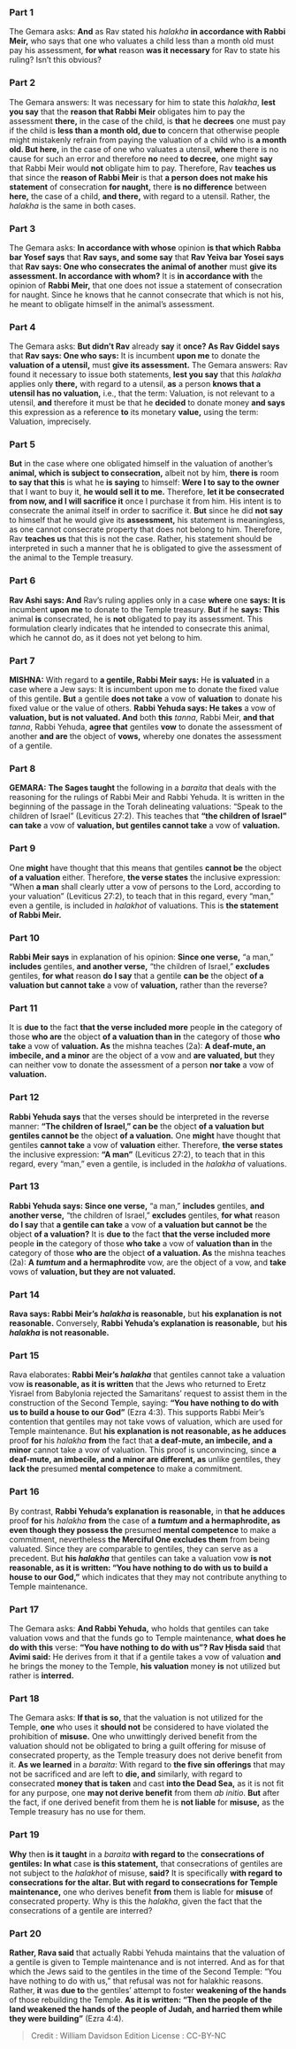 
### Part 1
The Gemara asks: <b>And</b> as Rav stated his <i>halakha</i> <b>in accordance with Rabbi Meir,</b> who says that one who valuates a child less than a month old must pay his assessment, <b>for what</b> reason <b>was it necessary</b> for Rav to state his ruling? Isn’t this obvious?

### Part 2
The Gemara answers: It was necessary for him to state this <i>halakha</i>, <b>lest you say</b> that the <b>reason that Rabbi Meir</b> obligates him to pay the assessment <b>there,</b> in the case of the child, is <b>that</b> he <b>decrees</b> one must pay if the child is <b>less than a month old, due to</b> concern that otherwise people might mistakenly refrain from paying the valuation of a child who is <b>a month old. But here,</b> in the case of one who valuates a utensil, <b>where</b> there is no cause for such an error and therefore <b>no</b> need <b>to decree,</b> one might <b>say</b> that Rabbi Meir would <b>not</b> obligate him to pay. Therefore, Rav <b>teaches us</b> that since the <b>reason of Rabbi Meir</b> is that <b>a person does not make his statement</b> of consecration <b>for naught,</b> there <b>is no difference</b> between <b>here,</b> the case of a child, <b>and there,</b> with regard to a utensil. Rather, the <i>halakha</i> is the same in both cases.

### Part 3
The Gemara asks: <b>In accordance with whose</b> opinion <b>is that which Rabba bar Yosef says</b> that <b>Rav says, and some say</b> that <b>Rav Yeiva bar Yosei says</b> that <b>Rav says: One who consecrates the animal of another</b> must <b>give its assessment. In accordance with whom?</b> It is <b>in accordance with</b> the opinion of <b>Rabbi Meir,</b> that one does not issue a statement of consecration for naught. Since he knows that he cannot consecrate that which is not his, he meant to obligate himself in the animal’s assessment.

### Part 4
The Gemara asks: <b>But didn’t Rav</b> already <b>say</b> it <b>once? As Rav Giddel says</b> that <b>Rav says: One who says:</b> It is incumbent <b>upon me</b> to donate the <b>valuation of a utensil,</b> must <b>give its assessment.</b> The Gemara answers: Rav found it necessary to issue both statements, <b>lest you say</b> that this <i>halakha</i> applies only <b>there,</b> with regard to a utensil, <b>as</b> a person <b>knows that a utensil has no valuation,</b> i.e., that the term: Valuation, is not relevant to a utensil, <b>and</b> therefore it must be that he <b>decided</b> to donate money <b>and says</b> this expression as a reference <b>to</b> its monetary <b>value,</b> using the term: Valuation, imprecisely.

### Part 5
<b>But</b> in the case where one obligated himself in the valuation of another’s <b>animal, which is subject to consecration,</b> albeit not by him, <b>there is</b> room <b>to say that this</b> is what he <b>is saying</b> to himself: <b>Were I to say to the owner</b> that I want to buy it, <b>he would sell it to me.</b> Therefore, <b>let it be consecrated from now, and I will sacrifice it</b> once I purchase it from him. His intent is to consecrate the animal itself in order to sacrifice it. <b>But</b> since he did <b>not say</b> to himself that he would give its <b>assessment,</b> his statement is meaningless, as one cannot consecrate property that does not belong to him. Therefore, Rav <b>teaches us</b> that this is not the case. Rather, his statement should be interpreted in such a manner that he is obligated to give the assessment of the animal to the Temple treasury.

### Part 6
<b>Rav Ashi says: And</b> Rav’s ruling applies only in a case <b>where</b> one <b>says: It is</b> incumbent <b>upon me</b> to donate to the Temple treasury. <b>But</b> if he <b>says: This</b> animal <b>is</b> consecrated, he is <b>not</b> obligated to pay its assessment. This formulation clearly indicates that he intended to consecrate this animal, which he cannot do, as it does not yet belong to him.

### Part 7
<strong>MISHNA:</strong> With regard to <b>a gentile, Rabbi Meir says:</b> He <b>is valuated</b> in a case where a Jew says: It is incumbent upon me to donate the fixed value of this gentile. <b>But</b> a gentile <b>does not take</b> a vow of <b>valuation</b> to donate his fixed value or the value of others. <b>Rabbi Yehuda says: He takes</b> a vow of <b>valuation, but is not valuated. And</b> both <b>this</b> <i>tanna</i>, Rabbi Meir, <b>and that</b> <i>tanna</i>, Rabbi Yehuda, <b>agree that</b> gentiles <b>vow</b> to donate the assessment of another <b>and are</b> the object of <b>vows,</b> whereby one donates the assessment of a gentile.

### Part 8
<strong>GEMARA:</strong> <b>The Sages taught</b> the following in a <i>baraita</i> that deals with the reasoning for the rulings of Rabbi Meir and Rabbi Yehuda. It is written in the beginning of the passage in the Torah delineating valuations: “Speak to the children of Israel” (Leviticus 27:2). This teaches that <b>“the children of Israel” can take</b> a vow of <b>valuation, but gentiles cannot take</b> a vow of <b>valuation.</b>

### Part 9
One <b>might</b> have thought that this means that gentiles <b>cannot be</b> the object <b>of a valuation</b> either. Therefore, <b>the verse states</b> the inclusive expression: “When <b>a man</b> shall clearly utter a vow of persons to the Lord, according to your valuation” (Leviticus 27:2), to teach that in this regard, every “man,” even a gentile, is included in <i>halakhot</i> of valuations. This is <b>the statement of Rabbi Meir.</b>

### Part 10
<b>Rabbi Meir says</b> in explanation of his opinion: <b>Since one verse,</b> “a man,” <b>includes</b> gentiles, <b>and another verse,</b> “the children of Israel,” <b>excludes</b> gentiles, <b>for what</b> reason <b>do I say</b> that a gentile <b>can be</b> the object <b>of a valuation but cannot take</b> a vow of <b>valuation,</b> rather than the reverse?

### Part 11
It is <b>due to</b> the fact <b>that the verse included more</b> people <b>in</b> the category of those <b>who are</b> the object <b>of a valuation than in</b> the category of those <b>who take</b> a vow of <b>valuation. As</b> the mishna teaches (2a): <b>A deaf-mute, an imbecile, and a minor</b> are the object of a vow and <b>are valuated, but</b> they can neither vow to donate the assessment of a person <b>nor take</b> a vow of <b>valuation.</b>

### Part 12
<b>Rabbi Yehuda says</b> that the verses should be interpreted in the reverse manner: <b>“The children of Israel,” can be</b> the object <b>of a valuation but gentiles cannot be</b> the object <b>of a valuation.</b> One <b>might</b> have thought that gentiles <b>cannot take</b> a vow of <b>valuation</b> either. Therefore, <b>the verse states</b> the inclusive expression: <b>“A man”</b> (Leviticus 27:2), to teach that in this regard, every “man,” even a gentile, is included in the <i>halakha</i> of valuations.

### Part 13
<b>Rabbi Yehuda says: Since one verse,</b> “a man,” <b>includes</b> gentiles, <b>and another verse,</b> “the children of Israel,” <b>excludes</b> gentiles, <b>for what</b> reason <b>do I say</b> that <b>a gentile can take</b> a vow of <b>a valuation but cannot be</b> the object <b>of a valuation?</b> It is <b>due to</b> the fact <b>that the verse included more</b> people <b>in</b> the category of those <b>who take</b> a vow of <b>valuation than in</b> the category of those <b>who are</b> the object <b>of a valuation. As</b> the mishna teaches (2a): <b>A <i>tumtum</i> and a hermaphrodite</b> vow, are the object of a vow, and <b>take</b> vows of <b>valuation, but they are not valuated.</b>

### Part 14
<b>Rava says: Rabbi Meir’s <i>halakha</i> is reasonable,</b> but <b>his explanation is not reasonable.</b> Conversely, <b>Rabbi Yehuda’s explanation is reasonable,</b> but <b>his <i>halakha</i> is not reasonable.</b>

### Part 15
Rava elaborates: <b>Rabbi Meir’s <i>halakha</i></b> that gentiles cannot take a valuation vow <b>is reasonable, as it is written</b> that the Jews who returned to Eretz Yisrael from Babylonia rejected the Samaritans’ request to assist them in the construction of the Second Temple, saying: <b>“You have nothing to do with us to build a house to our God”</b> (Ezra 4:3). This supports Rabbi Meir’s contention that gentiles may not take vows of valuation, which are used for Temple maintenance. But <b>his explanation is not reasonable, as he adduces</b> proof <b>for</b> his <i>halakha</i> <b>from</b> the fact that <b>a deaf-mute, an imbecile, and a minor</b> cannot take a vow of valuation. This proof is unconvincing, since <b>a deaf-mute, an imbecile, and a minor are different, as</b> unlike gentiles, they <b>lack the</b> presumed <b>mental competence</b> to make a commitment.

### Part 16
By contrast, <b>Rabbi Yehuda’s explanation is reasonable,</b> in <b>that he adduces</b> proof <b>for</b> his <i>halakha</i> <b>from</b> the case of <b>a <i>tumtum</i> and a hermaphrodite, as even though they possess the</b> presumed <b>mental competence</b> to make a commitment, nevertheless <b>the Merciful One excludes them</b> from being valuated. Since they are comparable to gentiles, they can serve as a precedent. But <b>his <i>halakha</i></b> that gentiles can take a valuation vow <b>is not reasonable, as it is written: “You have nothing to do with us to build a house to our God,”</b> which indicates that they may not contribute anything to Temple maintenance.

### Part 17
The Gemara asks: <b>And Rabbi Yehuda,</b> who holds that gentiles can take valuation vows and that the funds go to Temple maintenance, <b>what does he do with this</b> verse: <b>“You have nothing to do with us”? Rav Ḥisda said</b> that <b>Avimi said:</b> He derives from it that if a gentile takes a vow of valuation <b>and</b> he brings the money to the Temple, <b>his valuation</b> money <b>is</b> not utilized but rather is <b>interred.</b>

### Part 18
The Gemara asks: <b>If that is so,</b> that the valuation is not utilized for the Temple, <b>one</b> who uses it <b>should not</b> be considered to have violated the prohibition of <b>misuse.</b> One who unwittingly derived benefit from the valuation should not be obligated to bring a guilt offering for misuse of consecrated property, as the Temple treasury does not derive benefit from it. <b>As we learned</b> in a <i>baraita</i>: With regard to <b>the five sin offerings</b> that may not be sacrificed and are left to <b>die, and</b> similarly, with regard to consecrated <b>money that is taken</b> and cast <b>into the Dead Sea,</b> as it is not fit for any purpose, one <b>may not derive benefit</b> from them <i>ab initio</i>. <b>But</b> after the fact, if one derived benefit from them he is <b>not liable</b> for <b>misuse,</b> as the Temple treasury has no use for them.

### Part 19
<b>Why</b> then <b>is it taught</b> in a <i>baraita</i> <b>with regard to</b> the <b>consecrations of gentiles: In what</b> case <b>is this statement,</b> that consecrations of gentiles are not subject to the <i>halakhot</i> of misuse, <b>said?</b> It is specifically <b>with regard to consecrations for the altar. But with regard to consecrations for Temple maintenance,</b> one who derives benefit <b>from</b> them is liable for <b>misuse</b> of consecrated property. Why is this the <i>halakha</i>, given the fact that the consecrations of a gentile are interred?

### Part 20
<b>Rather, Rava said</b> that actually Rabbi Yehuda maintains that the valuation of a gentile is given to Temple maintenance and is not interred. And as for that which the Jews said to the gentiles in the time of the Second Temple: “You have nothing to do with us,” that refusal was not for halakhic reasons. Rather, <b>it</b> was <b>due to</b> the gentiles’ attempt to foster <b>weakening of the hands</b> of those rebuilding the Temple. <b>As it is written: “Then the people of the land weakened the hands of the people of Judah, and harried them while they were building”</b> (Ezra 4:4).

>Credit : William Davidson Edition
>License : CC-BY-NC